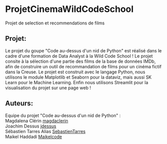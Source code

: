 # ProjetCinemaWildCodeSchool
Projet de selection et recommendations de films

## Projet:
Le projet du goupe "Code au-dessus d'un nid de Python" est réalisé dans le cadre d'une formation de Data Analyst à la Wild Code School !
Le projet consite à la sélection d'une partie des films de la base de données IMDb, afin de construire un outil de recommandation de films pour un cinéma fictif dans la Creuse.
Le projet est construit avec le langage Python, nous utilisons le module Matplotlib et Seaborn pour la dataviz, mais aussi SK Learn pour le Machine Learning.
Enfin nous utilisons Streamlit pour la visualisation du projet sur une page web !


## Auteurs:

Equipe du projet "Code au-dessus d'un nid de Python" :  
Magdalena Clérin [magdaclerin](https://github.com/magdaclerin)   
Joachim Dessus [jdessus](https://github.com/jdessus)  
Sébastien Tarres Alias [SebastienTarres](https://github.com/SebastienTarres)  
Maikel Haddadi [Maikelcode](https://github.com/Maikelcode)

